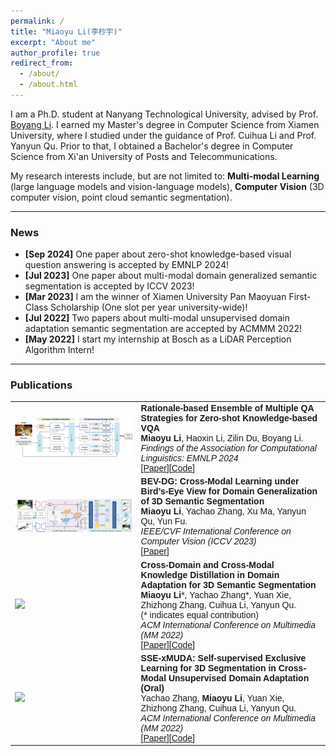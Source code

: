 ```yaml
---
permalink: /
title: "Miaoyu Li(李杪宇)"
excerpt: "About me"
author_profile: true
redirect_from: 
  - /about/
  - /about.html
---
```


I am a Ph.D. student at Nanyang Technological University, advised by Prof. <a href="http://www.boyangli.org/">Boyang Li</a>. I earned my Master's degree in Computer Science from Xiamen University, where I studied under the guidance of Prof. Cuihua Li and Prof. Yanyun Qu. Prior to that, I obtained a Bachelor's degree in Computer Science from Xi'an University of Posts and Telecommunications.

My research interests include, but are not limited to: **Multi-modal Learning** (large language models and vision-language models), **Computer Vision** (3D computer vision, point cloud semantic segmentation). 
<style>
table, th, td {
  border: none;
  border-collapse: collapse;
}
</style>

_______________________________________________________________________________________________________
<h3>
  <a name="news"></a> News
</h3>
<div class="mini">
  <ul>
  <li> <strong>[Sep 2024]</strong> One paper about zero-shot knowledge-based visual question answering is accepted by EMNLP 2024!</li>
  <li> <strong>[Jul 2023]</strong> One paper about multi-modal domain generalized semantic segmentation is accepted by ICCV 2023!</li>
  <li> <strong>[Mar 2023]</strong> I am the winner of Xiamen University Pan Maoyuan First-Class Scholarship (One slot per year university-wide)!</li>
  <li> <strong>[Jul 2022]</strong> Two papers about multi-modal unsupervised domain adaptation semantic segmentation are accepted by ACMMM 2022!</li>
  <li> <strong>[May 2022]</strong> I start my internship at Bosch as a LiDAR Perception Algorithm Intern!</li>
  </ul>
</div>

<style>
table, th, td {
  border: none;
  border-collapse: collapse;
}
</style>

_______________________________________________________________________________________________________

<h3>
  <a name="Publications"></a> Publications
</h3>

<font face="helvetica, ariel, &#39;sans serif&#39;">
        <table cellspacing="0" cellpadding="0" class="noBorder">
           <tbody>
             <tr>
                    <td width="40%">
                        <img width="320" src="../images/REACT.jpg" border="0">
                            </td>
                    <td>
                            <b>Rationale-based Ensemble of Multiple QA Strategies for Zero-shot Knowledge-based VQA</b>
                    <br>
                    <strong>Miaoyu Li</strong>, Haoxin Li, Zilin Du, Boyang Li.
                    <br>
                    <em>Findings of the Association for Computational Linguistics: EMNLP 2024</em>
                    <br>
                   [<a href="https://arxiv.org/pdf/2406.12746">Paper</a>][<a href="https://github.com/limiaoyu/REACT">Code</a>]
                    </td>
               </tr>
             <tr>
                    <td width="40%">
                        <img width="320" src="../images/BEV-DG.png" border="0">
                            </td>
                    <td>
                            <b>BEV-DG: Cross-Modal Learning under Bird’s-Eye View for Domain Generalization of 3D Semantic Segmentation</b>
                    <br>
                    <strong>Miaoyu Li</strong>, Yachao Zhang, Xu Ma, Yanyun Qu, Yun Fu.
                    <br>
                    <em>IEEE/CVF International Conference on Computer Vision (ICCV 2023)</em>
                    <br>
                   [<a href="https://openaccess.thecvf.com/content/ICCV2023/papers/Li_BEV-DG_Cross-Modal_Learning_under_Birds-Eye_View_for_Domain_Generalization_of_ICCV_2023_paper.pdf">Paper</a>]
                    </td>
               </tr>
              <tr>
                    <td width="40%">
                        <img width="320" src="../images/dual-cross.jpg" border="0">
                            </td>
                    <td>
                            <b>Cross-Domain and Cross-Modal Knowledge Distillation in Domain Adaptation for 3D Semantic Segmentation</b>
                    <br>
                    <strong>Miaoyu Li</strong>*, Yachao Zhang*, Yuan Xie, Zhizhong Zhang, Cuihua Li, Yanyun Qu. 
                    <br>
                            (* indicates equal contribution)
                    <br>
                    <em>ACM International Conference on Multimedia (MM 2022)</em>
                    <br>
                   [<a href="https://dl.acm.org/doi/10.1145/3503161.3547990">Paper</a>][<a href="https://github.com/limiaoyu/Dual-Cross">Code</a>]
                    </td>
               </tr>
             <tr>
                    <td width="40%">
                        <img width="320" src="../images/SSE-xMUDA.jpg" border="0">
                            </td>
                    <td>
                    <b>SSE-xMUDA: Self-supervised Exclusive Learning for 3D Segmentation in Cross-Modal Unsupervised Domain Adaptation (Oral) </b>
                    <br>
                    Yachao Zhang, <strong>Miaoyu Li</strong>, Yuan Xie, Zhizhong Zhang, Cuihua Li, Yanyun Qu.
                    <br>
                    <em>ACM International Conference on Multimedia (MM 2022)</em>
                    <br>
                    [<a href="https://doi.org/10.1145/3503161.3547987">Paper</a>][<a href="https://github.com/limiaoyu/SSE-xMUDA">Code</a>]
                    </td>
                </tr>
                    </tbody>
           </table>
</font>

